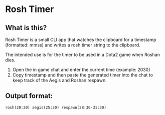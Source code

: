 # Rosh Timer

## What is this?
Rosh Timer is a small CLI app that watches the clipboard for a timestamp (formatted: mmss) and writes a rosh timer string to the clipboard.

The intended use is for the timer to be used in a Dota2 game when Roshan dies.

1. Open the in game chat and enter the current time (example: 2030)
1. Copy timestamp and then paste the generated timer into the chat to keep track of the Aegis and Roshan respawn.

## Output format:

`rosh(20:30) aegis(25:30) respawn(28:30-31:30)`
